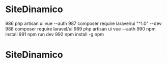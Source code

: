 # SiteDinamico
  986  php artisan ui vue --auth   987  composer require laravel/ui "^1.0" --dev   988  composer require laravel/ui   989  php artisan ui vue --auth   990  npm install   991  npm run dev   992  npm install -g npm
# SiteDinamico

